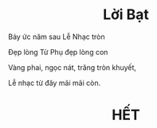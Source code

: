 # <center>Lời Bạt</center>

&nbsp;&nbsp;&nbsp;&nbsp;Bảy ức năm sau Lễ Nhạc tròn

&nbsp;&nbsp;&nbsp;&nbsp;Đẹp lòng Từ Phụ đẹp lòng con

&nbsp;&nbsp;&nbsp;&nbsp;Vàng phai, ngọc nát, trăng tròn khuyết,

&nbsp;&nbsp;&nbsp;&nbsp;Lễ nhạc từ đây mãi mãi còn.

# <center>HẾT</center>
